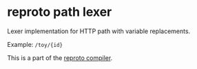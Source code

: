 # reproto path lexer

Lexer implementation for HTTP path with variable replacements.

Example: `/toy/{id}`

This is a part of the [reproto compiler](/doc/compiler.md).
